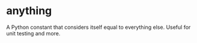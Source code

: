 anything
========

A Python constant that considers itself equal to everything else. Useful for unit testing and more.
